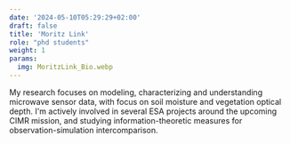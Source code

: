 ```yaml
---
date: '2024-05-10T05:29:29+02:00'
draft: false
title: 'Moritz Link'
role: "phd students"
weight: 1
params:
  img: MoritzLink_Bio.webp
---
```


My research focuses on modeling, characterizing and understanding microwave sensor data, with focus on soil moisture and vegetation optical depth. I'm actively involved in several ESA projects around the upcoming CIMR mission, and studying information-theoretic measures for observation-simulation intercomparison.
